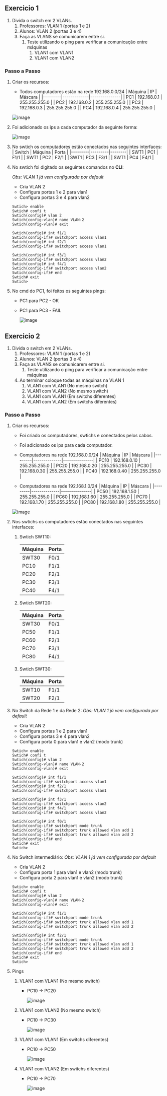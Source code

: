 ## Exercicio 1
1. Divida o switch em 2 VLANs.
    1. Professores: VLAN 1 (portas 1 e 2)
    2. Alunos: VLAN 2 (portas 3 e 4)
    3. Faça as VLANS se comunicarem entre si.
        1. Teste utilizando o ping para verificar a comunicação entre máquinas
            1. VLAN1 com VLAN1
            2. VLAN1 com VLAN2

### Passo a Passo
1. Criar os recursos:
    - Todos computadores estão na rede 192.168.0.0/24
        | Máquina | IP          | Máscara       |
        |---------|-------------|---------------|
        | PC1     | 192.168.0.1 | 255.255.255.0 |
        | PC2     | 192.168.0.2 | 255.255.255.0 |
        | PC3     | 192.168.0.3 | 255.255.255.0 |
        | PC4     | 192.168.0.4 | 255.255.255.0 |

    ![image](https://github.com/user-attachments/assets/0c04ce96-bb41-44be-a1b4-4fa223eb653f)

2. Foi adicionado os ips a cada computador da seguinte forma:

    ![image](https://github.com/user-attachments/assets/e0fe4aa1-1d8c-4415-a07b-d83b5c8c2f85)


3. No swtich os computadores estão conectados nas seguintes interfaces:
    | Switch  | Máquina | Porta  |
    |---------|---------|--------|
    | SWT1    | PC1    | F1/1   |
    | SWT1    | PC2    | F2/1   |
    | SWT1    | PC3    | F3/1   |
    | SWT1    | PC4    | F4/1   |

5.  No swtich foi digitado os seguintes comandos no **CLI**:

    *Obs: VLAN 1 já vem configurada por default*
    - Cria VLAN 2
    - Configura portas 1 e 2 para vlan1
    - Configura portas 3 e 4 para vlan2
    ```
    Swtich> enable
    Swtich# confi t
    Swtich(config)# vlan 2
    Swtich(config-vlan)# name VLAN-2
    Swtich(config-vlan)# exit
    
    Swtich(config)# int f1/1
    Swtich(config-if)# switchport access vlan1
    Swtich(config)# int f2/1
    Swtich(config-if)# switchport access vlan1
    
    Swtich(config)# int f3/1
    Swtich(config-if)# switchport access vlan2
    Swtich(config)# int f4/1
    Swtich(config-if)# switchport access vlan2
    Swtich(config-if)# end
    Swtich# exit
    Swtich>  
     ```
6. No cmd do PC1, foi feitos os seguintes pings:
    - PC1 para PC2 - OK
    - PC1 para PC3 - FAIL
      
      ![image](https://github.com/user-attachments/assets/56778973-4c51-4954-872b-e30c1cfe4984)

## Exercicio 2
1. Divida o switch em 2 VLANs.
    1. Professores: VLAN 1 (portas 1 e 2)
    2. Alunos: VLAN 2 (portas 3 e 4)
    3. Faça as VLANS se comunicarem entre si.
        1. Teste utilizando o ping para verificar a comunicação entre máquinas
    4. Ao terminar coloque todas as máquinas na VLAN 1
        1. VLAN1 com VLAN1 (No mesmo switch)
        2. VLAN1 com VLAN2 (No mesmo switch)
        3. VLAN1 com VLAN1 (Em switchs diferentes)
        4. VLAN1 com VLAN2 (Em switchs diferentes)

### Passo a Passo
1. Criar os recursos:
    - Foi criado os computadores, swtichs e conectados pelos cabos.
    - Foi adicionado os ips para cada computador.
    - Computadores na rede 192.168.0.0/24
        | Máquina | IP           | Máscara       |
        |---------|--------------|---------------|
        | PC10    | 192.168.0.10 | 255.255.255.0 |
        | PC20    | 192.168.0.20 | 255.255.255.0 |
        | PC30    | 192.168.0.30 | 255.255.255.0 |
        | PC40    | 192.168.0.40 | 255.255.255.0 |

    - Computadores na rede 192.168.1.0/24
        | Máquina | IP           | Máscara       |
        |---------|--------------|---------------|
        | PC50    | 192.168.1.50 | 255.255.255.0 |
        | PC60    | 192.168.1.60 | 255.255.255.0 |
        | PC70    | 192.168.1.70 | 255.255.255.0 |
        | PC80    | 192.168.1.80 | 255.255.255.0 |

    ![image](https://github.com/user-attachments/assets/e643d162-ce0b-49d1-9251-982d89027c1f)

2. Nos swtichs os computadores estão conectados nas seguintes interfaces:
    1. Swtich SWT10:

        | Máquina | Porta  |
        |---------|--------|
        | SWT30   | F0/1   |
        | PC10    | F1/1   |
        | PC20    | F2/1   |
        | PC30    | F3/1   |
        | PC40    | F4/1   |
       
    2. Swtich SWT20:

        | Máquina | Porta  |
        |---------|--------|
        | SWT30   | F0/1   |
        | PC50    | F1/1   |
        | PC60    | F2/1   |
        | PC70    | F3/1   |
        | PC80    | F4/1   |
       
    3. Swtich SWT30:

        | Máquina | Porta  |
        |---------|--------|
        | SWT10   | F1/1   |
        | SWT20   | F2/1   |
   
4. No Switch da Rede 1 e da Rede 2:
    *Obs: VLAN 1 já vem configurada por default*
    - Cria VLAN 2
    - Configura portas 1 e 2 para vlan1
    - Configura portas 3 e 4 para vlan2
    - Configura porta 0 para vlan1 e vlan2 (modo trunk)
    ```
    Swtich> enable
    Swtich# confi t
    Swtich(config)# vlan 2
    Swtich(config-vlan)# name VLAN-2
    Swtich(config-vlan)# exit
    
    Swtich(config)# int f1/1
    Swtich(config-if)# switchport access vlan1
    Swtich(config)# int f2/1
    Swtich(config-if)# switchport access vlan1
    
    Swtich(config)# int f3/1
    Swtich(config-if)# switchport access vlan2
    Swtich(config)# int f4/1
    Swtich(config-if)# switchport access vlan2

    Swtich(config)# int f0/1
    Swtich(config-if)# switchport mode trunk
    Swtich(config-if)# switchport trunk allowed vlan add 1
    Swtich(config-if)# switchport trunk allowed vlan add 2
    Swtich(config-if)# end
    Swtich# exit
    Swtich>  
     ```

5. No Switch intermediário:
    *Obs: VLAN 1 já vem configurada por default*
    - Cria VLAN 2
    - Configura porta 1 para vlan1 e vlan2 (modo trunk)
    - Configura porta 2 para vlan1 e vlan2 (modo trunk)
    ```
    Swtich> enable
    Swtich# confi t
    Swtich(config)# vlan 2
    Swtich(config-vlan)# name VLAN-2
    Swtich(config-vlan)# exit
    
    Swtich(config)# int f1/1
    Swtich(config-if)# switchport mode trunk
    Swtich(config-if)# switchport trunk allowed vlan add 1
    Swtich(config-if)# switchport trunk allowed vlan add 2

    Swtich(config)# int f2/1
    Swtich(config-if)# switchport mode trunk
    Swtich(config-if)# switchport trunk allowed vlan add 1
    Swtich(config-if)# switchport trunk allowed vlan add 2
    Swtich(config-if)# end
    Swtich# exit
    Swtich>  
     ```
6. Pings
    1. VLAN1 com VLAN1 (No mesmo switch)
        - PC10 -> PC20
       
           ![image](https://github.com/user-attachments/assets/c634724f-4d05-408f-be96-3ff30cf8a290)
        
    3. VLAN1 com VLAN2 (No mesmo switch)
        - PC10 -> PC30
       
           ![image](https://github.com/user-attachments/assets/e8809223-09eb-4a88-bd0a-a672722d390e)
          
    5. VLAN1 com VLAN1 (Em switchs diferentes)
        - PC10 -> PC50
       
          ![image](https://github.com/user-attachments/assets/7596127f-9bf7-40a3-841c-7a7fe26b4e3c)

    6. VLAN1 com VLAN2 (Em switchs diferentes)
        - PC10 -> PC70
       
          ![image](https://github.com/user-attachments/assets/0c3bfdfb-9fdb-488b-b36f-14dd2ca39cfe)

